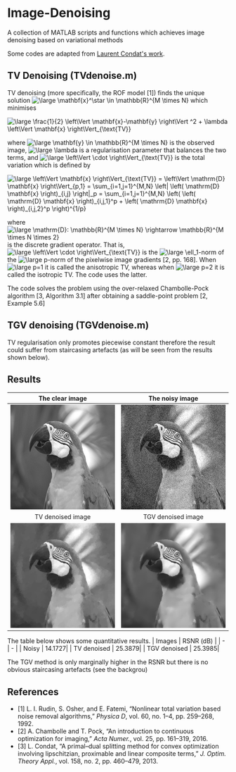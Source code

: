 
# Image-Denoising
A collection of MATLAB scripts and functions which achieves image denoising based on variational methods

Some codes are adapted from [Laurent Condat's work](https://lcondat.github.io/software.html).

## TV Denoising (TVdenoise.m)
TV denoising (more specifically, the ROF model [1]) finds the unique solution <img src="https://latex.codecogs.com/svg.latex?\inline&space;\large&space;\mathbf{x}^\star&space;\in&space;\mathbb{R}^{M&space;\times&space;N}" title="\large \mathbf{x}^\star \in \mathbb{R}^{M \times N}" /> which minimises

<img src="https://latex.codecogs.com/svg.latex?\large&space;\frac{1}{2}&space;\left\Vert&space;\mathbf{x}-\mathbf{y}&space;\right\Vert&space;^2&space;&plus;&space;\lambda&space;\left\Vert&space;\mathbf{x}&space;\right\Vert_{\text{TV}}" title="\large \frac{1}{2} \left\Vert \mathbf{x}-\mathbf{y} \right\Vert ^2 + \lambda \left\Vert \mathbf{x} \right\Vert_{\text{TV}}" />

where <img src="https://latex.codecogs.com/svg.latex?\inline&space;\large&space;\mathbf{y}&space;\in&space;\mathbb{R}^{M&space;\times&space;N}" title="\large \mathbf{y} \in \mathbb{R}^{M \times N}" /> is the observed image, <img src="https://latex.codecogs.com/svg.latex?\inline&space;\large&space;\lambda" title="\large \lambda" /> is a regularisation parameter that balances the two terms, and <img src="https://latex.codecogs.com/svg.latex?\inline&space;\large&space;\left\Vert&space;\cdot&space;\right\Vert_{\text{TV}}" title="\large \left\Vert \cdot \right\Vert_{\text{TV}}" /> is the total variation which is defined by

<img src="https://latex.codecogs.com/svg.latex?\large&space;\left\Vert&space;\mathbf{x}&space;\right\Vert_{\text{TV}}&space;=&space;\left\Vert&space;\mathrm{D}&space;\mathbf{x}&space;\right\Vert_{p,1}&space;=&space;\sum_{i=1,j=1}^{M,N}&space;\left|&space;\left(&space;\mathrm{D}&space;\mathbf{x}&space;\right)_{i,j}&space;\right|_p&space;=&space;\sum_{i=1,j=1}^{M,N}&space;\left(&space;\left(&space;\mathrm{D}&space;\mathbf{x}&space;\right)_{i,j,1}^p&space;&plus;&space;\left(&space;\mathrm{D}&space;\mathbf{x}&space;\right)_{i,j,2}^p&space;\right)^{1/p}" title="\large \left\Vert \mathbf{x} \right\Vert_{\text{TV}} = \left\Vert \mathrm{D} \mathbf{x} \right\Vert_{p,1} = \sum_{i=1,j=1}^{M,N} \left| \left( \mathrm{D} \mathbf{x} \right)_{i,j} \right|_p = \sum_{i=1,j=1}^{M,N} \left( \left( \mathrm{D} \mathbf{x} \right)_{i,j,1}^p + \left( \mathrm{D} \mathbf{x} \right)_{i,j,2}^p \right)^{1/p}" />

where <img src="https://latex.codecogs.com/svg.latex?\inline&space;\large&space;\mathrm{D}:&space;\mathbb{R}^{M&space;\times&space;N}&space;\rightarrow&space;\mathbb{R}^{M&space;\times&space;N&space;\times&space;2}" title="\large \mathrm{D}: \mathbb{R}^{M \times N} \rightarrow \mathbb{R}^{M \times N \times 2}" /> is the discrete gradient operator. That is, <img src="https://latex.codecogs.com/svg.latex?\inline&space;\large&space;\left\Vert&space;\cdot&space;\right\Vert_{\text{TV}}" title="\large \left\Vert \cdot \right\Vert_{\text{TV}}" /> is the <img src="https://latex.codecogs.com/svg.latex?\inline&space;\large&space;\ell_1" title="\large \ell_1" />-norm  of the <img src="https://latex.codecogs.com/svg.latex?\inline&space;\large&space;p" title="\large p" />-norm of the pixelwise image gradients [2, pp. 168]. When <img src="https://latex.codecogs.com/svg.latex?\inline&space;\large&space;p=1" title="\large p=1" /> it is called the anisotropic TV, whereas when <img src="https://latex.codecogs.com/svg.latex?\inline&space;\large&space;p=2" title="\large p=2" /> it is called the isotropic TV. The code uses the latter.

The code solves the problem using the over-relaxed Chambolle-Pock algorithm [3, Algorithm 3.1] after obtaining a saddle-point problem [2, Example 5.6]

## TGV denoising (TGVdenoise.m)
TV regularisation only promotes piecewise constant therefore the result could suffer from staircasing artefacts (as will be seen from the results shown below). 

## Results
The clear image | The noisy image
:-:|:-:
![clear](https://github.com/tedyiningding/Image-Denoising/blob/main/images/gray.png?raw=true) | ![noisy](https://github.com/tedyiningding/Image-Denoising/blob/main/images/noisy_gray.png?raw=true)
TV denoised image | TGV denoised image
![clear](https://github.com/tedyiningding/Image-Denoising/blob/main/images/TVdenoised_gray.png?raw=true) | ![noisy](https://github.com/tedyiningding/Image-Denoising/blob/main/images/TGVdenoised_gray.png?raw=true)

The table below shows some quantitative results.
|  Images | RSNR (dB) |
| - | - |
| Noisy        | 14.1727|
| TV denoised  | 25.3879|
| TGV denoised | 25.3985|

The TGV method is only marginally higher in the RSNR but there is no obvious staircasing artefacts (see the backgrou)

## References
- [1] L. I. Rudin, S. Osher, and E. Fatemi, “Nonlinear total variation based noise removal algorithms,” _Physica D_, vol. 60, no. 1–4, pp. 259–268, 1992.
- [2] A. Chambolle and T. Pock, “An introduction to continuous optimization for imaging,” _Acta Numer._, vol. 25, pp. 161–319, 2016.
- [3] L. Condat, “A primal–dual splitting method for convex optimization involving lipschitzian, proximable and linear composite terms,” _J. Optim. Theory Appl._, vol. 158, no. 2, pp. 460–479, 2013.

<!--stackedit_data:
eyJoaXN0b3J5IjpbMTU2OTE3MTk4OSwtNDAzMTE1Mjk3LC0yMD
Q3NDk0MzkxLDYwODQzNDkxMCwtMTg3MTQzMTU4NCwtODA5NTAw
MzUwLC0xNjA4NzI5NjY1LDIzNDQ3MjE0NywyMDQ5MTk1OTEyLD
E1MTI4NjE2NTUsLTIxNDczNTU4LC0xOTA4NjE0NzEyLC0yNjYy
NzQ5OTEsMTM2OTk5ODU3NSwtMTc2OTYxMTM3OSwtMTc1Nzg1OT
A5MCwtMjQ2NjE3NzgyXX0=
-->